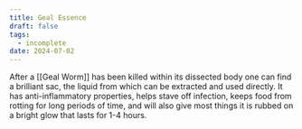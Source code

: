 ```yaml
---
title: Geal Essence
draft: false
tags:
  - incomplete
date: 2024-07-02
---
```

After a [[Geal Worm]] has been killed within its dissected body one can find a brilliant sac, the liquid from which can be extracted and used directly. It has anti-inflammatory properties, helps stave off infection, keeps food from rotting for long periods of time, and will also give most things it is rubbed on a bright glow that lasts for 1-4 hours.
